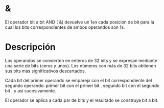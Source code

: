 # &
El operador bit a bit AND ( &) devuelve un 1en cada posición de bit para la cual los bits correspondientes de ambos operandos son 1s.


# Descripción
Los operandos se convierten en enteros de 32 bits y se expresan mediante una serie de bits (ceros y unos). Los números con más de 32 bits obtienen sus bits más significativos descartados.

Cada bit del primer operando se empareja con el bit correspondiente del segundo operando: primer bit con el primer bit , segundo bit con el segundo bit , y así sucesivamente.

El operador se aplica a cada par de bits y el resultado se construye bit a bit.
